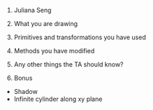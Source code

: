 1. Juliana Seng

2. What you are drawing

3. Primitives and transformations you have used

4. Methods you have modified

5. Any other things the TA should know?

6. Bonus
- Shadow
- Infinite cylinder along xy plane